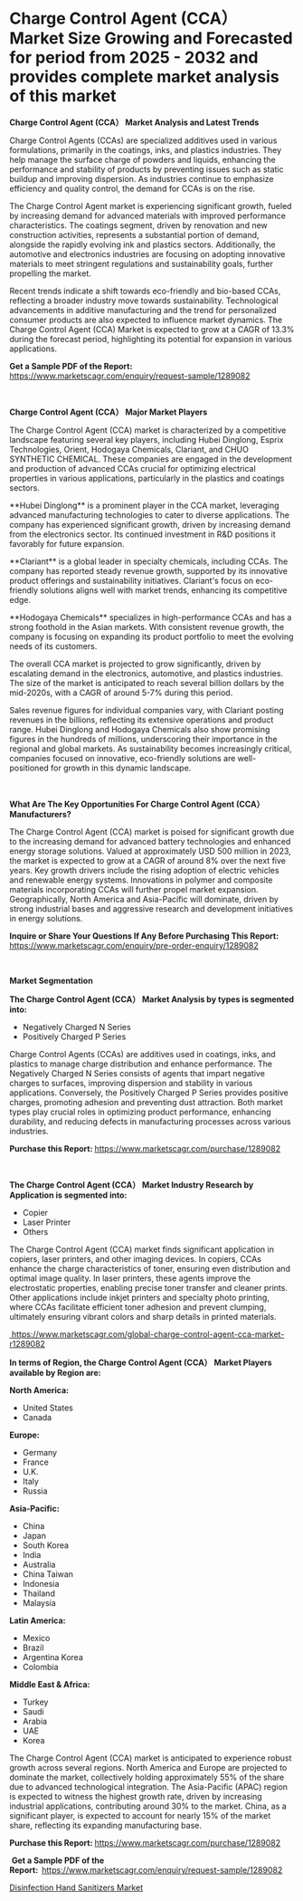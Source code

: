 <p><h1>Charge Control Agent (CCA） Market Size Growing and Forecasted for period from 2025 - 2032 and provides complete market analysis of this market</h1></p><p><strong>Charge Control Agent (CCA） Market Analysis and Latest Trends</strong></p>
<p><p>Charge Control Agents (CCAs) are specialized additives used in various formulations, primarily in the coatings, inks, and plastics industries. They help manage the surface charge of powders and liquids, enhancing the performance and stability of products by preventing issues such as static buildup and improving dispersion. As industries continue to emphasize efficiency and quality control, the demand for CCAs is on the rise.</p><p>The Charge Control Agent market is experiencing significant growth, fueled by increasing demand for advanced materials with improved performance characteristics. The coatings segment, driven by renovation and new construction activities, represents a substantial portion of demand, alongside the rapidly evolving ink and plastics sectors. Additionally, the automotive and electronics industries are focusing on adopting innovative materials to meet stringent regulations and sustainability goals, further propelling the market.</p><p>Recent trends indicate a shift towards eco-friendly and bio-based CCAs, reflecting a broader industry move towards sustainability. Technological advancements in additive manufacturing and the trend for personalized consumer products are also expected to influence market dynamics. The Charge Control Agent (CCA) Market is expected to grow at a CAGR of 13.3% during the forecast period, highlighting its potential for expansion in various applications.</p></p>
<p><strong>Get a Sample PDF of the Report:&nbsp;</strong> <a href="https://www.marketscagr.com/enquiry/request-sample/1289082?utm_campaign=3292&utm_medium=2&utm_source=Github&utm_content=ia&utm_term=29032025&utm_id=charge-control-agent-cca">https://www.marketscagr.com/enquiry/request-sample/1289082</a></p>
<p>&nbsp;</p>
<p><strong>Charge Control Agent (CCA） Major Market Players</strong></p>
<p><p>The Charge Control Agent (CCA) market is characterized by a competitive landscape featuring several key players, including Hubei Dinglong, Esprix Technologies, Orient, Hodogaya Chemicals, Clariant, and CHUO SYNTHETIC CHEMICAL. These companies are engaged in the development and production of advanced CCAs crucial for optimizing electrical properties in various applications, particularly in the plastics and coatings sectors.</p><p>**Hubei Dinglong** is a prominent player in the CCA market, leveraging advanced manufacturing technologies to cater to diverse applications. The company has experienced significant growth, driven by increasing demand from the electronics sector. Its continued investment in R&D positions it favorably for future expansion.</p><p>**Clariant** is a global leader in specialty chemicals, including CCAs. The company has reported steady revenue growth, supported by its innovative product offerings and sustainability initiatives. Clariant's focus on eco-friendly solutions aligns well with market trends, enhancing its competitive edge.</p><p>**Hodogaya Chemicals** specializes in high-performance CCAs and has a strong foothold in the Asian markets. With consistent revenue growth, the company is focusing on expanding its product portfolio to meet the evolving needs of its customers.</p><p>The overall CCA market is projected to grow significantly, driven by escalating demand in the electronics, automotive, and plastics industries. The size of the market is anticipated to reach several billion dollars by the mid-2020s, with a CAGR of around 5-7% during this period.</p><p>Sales revenue figures for individual companies vary, with Clariant posting revenues in the billions, reflecting its extensive operations and product range. Hubei Dinglong and Hodogaya Chemicals also show promising figures in the hundreds of millions, underscoring their importance in the regional and global markets. As sustainability becomes increasingly critical, companies focused on innovative, eco-friendly solutions are well-positioned for growth in this dynamic landscape.</p></p>
<p>&nbsp;</p>
<p><strong>What Are The Key Opportunities For Charge Control Agent (CCA） Manufacturers?</strong></p>
<p><p>The Charge Control Agent (CCA) market is poised for significant growth due to the increasing demand for advanced battery technologies and enhanced energy storage solutions. Valued at approximately USD 500 million in 2023, the market is expected to grow at a CAGR of around 8% over the next five years. Key growth drivers include the rising adoption of electric vehicles and renewable energy systems. Innovations in polymer and composite materials incorporating CCAs will further propel market expansion. Geographically, North America and Asia-Pacific will dominate, driven by strong industrial bases and aggressive research and development initiatives in energy solutions.</p></p>
<p><strong>Inquire or Share Your Questions If Any Before Purchasing This Report:</strong> <a href="https://www.marketscagr.com/enquiry/pre-order-enquiry/1289082?utm_campaign=3292&utm_medium=2&utm_source=Github&utm_content=ia&utm_term=29032025&utm_id=charge-control-agent-cca">https://www.marketscagr.com/enquiry/pre-order-enquiry/1289082</a></p>
<p>&nbsp;</p>
<p><strong>Market Segmentation</strong></p>
<p><strong>The Charge Control Agent (CCA） Market Analysis by types is segmented into:</strong></p>
<p><ul><li>Negatively Charged N Series</li><li>Positively Charged P Series</li></ul></p>
<p><p>Charge Control Agents (CCAs) are additives used in coatings, inks, and plastics to manage charge distribution and enhance performance. The Negatively Charged N Series consists of agents that impart negative charges to surfaces, improving dispersion and stability in various applications. Conversely, the Positively Charged P Series provides positive charges, promoting adhesion and preventing dust attraction. Both market types play crucial roles in optimizing product performance, enhancing durability, and reducing defects in manufacturing processes across various industries.</p></p>
<p><strong>Purchase this Report:&nbsp;</strong><a href="https://www.marketscagr.com/purchase/1289082?utm_campaign=3292&utm_medium=2&utm_source=Github&utm_content=ia&utm_term=29032025&utm_id=charge-control-agent-cca">https://www.marketscagr.com/purchase/1289082</a></p>
<p>&nbsp;</p>
<p><strong>The Charge Control Agent (CCA） Market Industry Research by Application is segmented into:</strong></p>
<p><ul><li>Copier</li><li>Laser Printer</li><li>Others</li></ul></p>
<p><p>The Charge Control Agent (CCA) market finds significant application in copiers, laser printers, and other imaging devices. In copiers, CCAs enhance the charge characteristics of toner, ensuring even distribution and optimal image quality. In laser printers, these agents improve the electrostatic properties, enabling precise toner transfer and cleaner prints. Other applications include inkjet printers and specialty photo printing, where CCAs facilitate efficient toner adhesion and prevent clumping, ultimately ensuring vibrant colors and sharp details in printed materials.</p></p>
<p><a href="https://www.marketscagr.com/global-charge-control-agent-cca-market-r1289082?utm_campaign=3292&utm_medium=2&utm_source=Github&utm_content=ia&utm_term=29032025&utm_id=charge-control-agent-cca">&nbsp;https://www.marketscagr.com/global-charge-control-agent-cca-market-r1289082</a></p>
<p><strong>In terms of Region, the Charge Control Agent (CCA） Market Players available by Region are:</strong></p>
<p>
    <p> <strong> North America: </strong>
        <ul>
            <li>United States</li>
            <li>Canada</li>
        </ul>
        </p> 
    <p> <strong> Europe: </strong>
        <ul>
            <li>Germany</li>
            <li>France</li>
            <li>U.K.</li>
            <li>Italy</li>
            <li>Russia</li>
        </ul>
        </p> 
    <p> <strong> Asia-Pacific: </strong>
        <ul>
            <li>China</li>
            <li>Japan</li>
            <li>South Korea</li>
            <li>India</li>
            <li>Australia</li>
            <li>China Taiwan</li>
            <li>Indonesia</li>
            <li>Thailand</li>
            <li>Malaysia</li>
        </ul>
        </p> 
    <p> <strong> Latin America: </strong>
        <ul>
            <li>Mexico</li>
            <li>Brazil</li>
            <li>Argentina Korea</li>
            <li>Colombia</li>
        </ul>
        </p> 
    <p> <strong> Middle East & Africa: </strong>
        <ul>
            <li>Turkey</li>
            <li>Saudi</li>
            <li>Arabia</li>
            <li>UAE</li>
            <li>Korea</li>
        </ul>
    </p>
    </p>
<p><p>The Charge Control Agent (CCA) market is anticipated to experience robust growth across several regions. North America and Europe are projected to dominate the market, collectively holding approximately 55% of the share due to advanced technological integration. The Asia-Pacific (APAC) region is expected to witness the highest growth rate, driven by increasing industrial applications, contributing around 30% to the market. China, as a significant player, is expected to account for nearly 15% of the market share, reflecting its expanding manufacturing base.</p></p>
<p><strong>Purchase this Report: </strong><a href="https://www.marketscagr.com/purchase/1289082?utm_campaign=3292&utm_medium=2&utm_source=Github&utm_content=ia&utm_term=29032025&utm_id=charge-control-agent-cca">https://www.marketscagr.com/purchase/1289082</a></p>
<p>&nbsp;<strong>Get a Sample PDF of the Report:&nbsp;&nbsp;</strong><a href="https://www.marketscagr.com/enquiry/request-sample/1289082?utm_campaign=3292&utm_medium=2&utm_source=Github&utm_content=ia&utm_term=29032025&utm_id=charge-control-agent-cca">https://www.marketscagr.com/enquiry/request-sample/1289082</a></p>
<p><strong></strong></p>
<p><p><a href="https://github.com/mudgeadamsvx/Market-Research-Report-List-1/blob/main/disinfection-hand-sanitizers-market.md?utm_campaign=3292&utm_medium=2&utm_source=Github&utm_content=ia&utm_term=29032025&utm_id=charge-control-agent-cca">Disinfection Hand Sanitizers Market</a></p></p>
